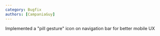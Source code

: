 ```yaml
---
category: Bugfix
authors: [CampaniaGuy]
---
```


Implemented a "pill gesture" icon on navigation bar for better mobile UX
